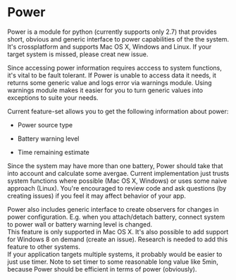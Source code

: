 Power
=====

Power is a module for python (currently supports only 2.7) that provides short, obvious and generic interface
to power capabilities of the the system. It's crossplatform and supports Mac OS X, Windows and Linux.
If your target system is missed, please creat new issue.

Since accessing power information requires acccess to system functions, it's vital to be fault tolerant.
If Power is unable to access data it needs, it returns some generic value and logs error via warnings module.
Using warnings module makes it easier for you to turn generic values into exceptions to suite your needs.

Current feature-set allows you to get the following information about power:

- Power source type

- Battery warning level

- Time remaining estimate

Since the system may have more than one battery, Power should take that into account and calculate some avergae.
Current implementation just trusts system functions where possible (Mac OS X, Windows) or uses some naive approach (Linux).
You're encouraged to review code and ask questions (by creating issues) if you feel it may affect behavior of your app.

Power also includes generic interface to create observers for changes in power configuration.
E.g. when you attach/detach battery, connect system to power wall or battery warning level is changed.  
This feature is only supported in Mac OS X. It's also possible to add support for Windows 8 on demand (create an issue).
Research is needed to add this feature to other systems.  
If your application targets multiple systems, it probably would be easier to just use timer.
Note to set timer to some reasonable long value like 5min, because Power should be efficient in terms of power (obviously).


